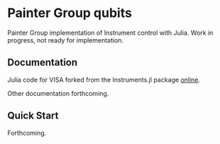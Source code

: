 # Painter Group qubits

Painter Group implementation of Instrument control with Julia. Work in progress, not ready for implementation.

## Documentation

Julia code for VISA forked from the Instruments.jl package [online](http://instrumentsjl.readthedocs.org/).

Other documentation forthcoming.

## Quick Start

Forthcoming.
